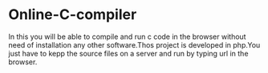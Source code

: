 # Online-C-compiler
In this you will be able to compile and run c code in the browser without need of installation any other software.Thos project is developed in php.You just have to kepp the source files on a server and run by typing url in the browser.
